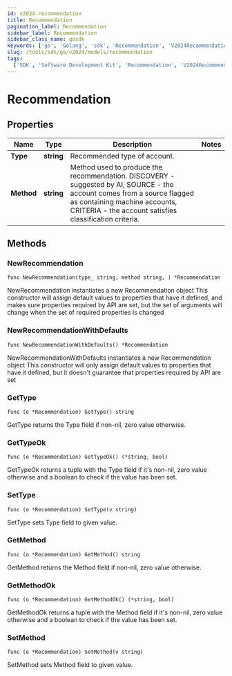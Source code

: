 ```yaml
---
id: v2024-recommendation
title: Recommendation
pagination_label: Recommendation
sidebar_label: Recommendation
sidebar_class_name: gosdk
keywords: ['go', 'Golang', 'sdk', 'Recommendation', 'V2024Recommendation']
slug: /tools/sdk/go/v2024/models/recommendation
tags:
  ['SDK', 'Software Development Kit', 'Recommendation', 'V2024Recommendation']
---
```


# Recommendation

## Properties

| Name | Type | Description | Notes |
| --- | --- | --- | --- |
| **Type** | **string** | Recommended type of account. |
| **Method** | **string** | Method used to produce the recommendation. DISCOVERY - suggested by AI, SOURCE - the account comes from a source flagged as containing machine accounts, CRITERIA - the account satisfies classification criteria. |

## Methods

### NewRecommendation

`func NewRecommendation(type_ string, method string, ) *Recommendation`

NewRecommendation instantiates a new Recommendation object This constructor will assign default values to properties that have it defined, and makes sure properties required by API are set, but the set of arguments will change when the set of required properties is changed

### NewRecommendationWithDefaults

`func NewRecommendationWithDefaults() *Recommendation`

NewRecommendationWithDefaults instantiates a new Recommendation object This constructor will only assign default values to properties that have it defined, but it doesn't guarantee that properties required by API are set

### GetType

`func (o *Recommendation) GetType() string`

GetType returns the Type field if non-nil, zero value otherwise.

### GetTypeOk

`func (o *Recommendation) GetTypeOk() (*string, bool)`

GetTypeOk returns a tuple with the Type field if it's non-nil, zero value otherwise and a boolean to check if the value has been set.

### SetType

`func (o *Recommendation) SetType(v string)`

SetType sets Type field to given value.

### GetMethod

`func (o *Recommendation) GetMethod() string`

GetMethod returns the Method field if non-nil, zero value otherwise.

### GetMethodOk

`func (o *Recommendation) GetMethodOk() (*string, bool)`

GetMethodOk returns a tuple with the Method field if it's non-nil, zero value otherwise and a boolean to check if the value has been set.

### SetMethod

`func (o *Recommendation) SetMethod(v string)`

SetMethod sets Method field to given value.
